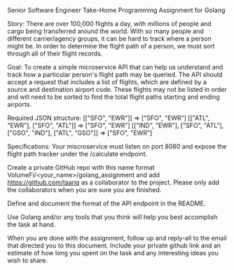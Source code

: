 Senior Software Engineer Take-Home Programming Assignment for Golang

Story: There are over 100,000 flights a day, with millions of people and cargo being transferred around the world. With so many people and different carrier/agency groups, it can be hard to track where a person might be. In order to determine the flight path of a person, we must sort through all of their flight records.

Goal: To create a simple microservice API that can help us understand and track how a particular person's flight path may be queried. The API should accept a request that includes a list of flights, which are defined by a source and destination airport code. These flights may not be listed in order and will need to be sorted to find the total flight paths starting and ending airports.

Required JSON structure: 
[["SFO", "EWR"]]                                                                           => ["SFO", "EWR"]
[["ATL", "EWR"], ["SFO", "ATL"]]                                                   => ["SFO", "EWR"]
[["IND", "EWR"], ["SFO", "ATL"], ["GSO", "IND"], ["ATL", "GSO"]] => ["SFO", "EWR"]

Specifications: 
Your miscroservice must listen on port 8080 and expose the flight path tracker under the /calculate endpoint.

Create a private GitHub repo with this name format VolumeFi/<your_name>/golang_assignment and add https://github.com/taariq as a collaborator to the project. Please only add the collaborators when you are sure you are finished.

Define and document the format of the API endpoint in the README.

Use Golang and/or any tools that you think will help you best accomplish the task at hand.

When you are done with the assignment, follow up and reply-all to the email that directed you to this document. Include your private github link and an estimate of how long you spent on the task and any interesting ideas you wish to share.

